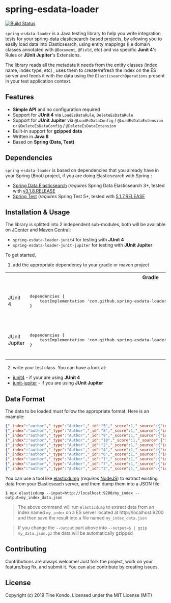 
# spring-esdata-loader
[![Build  Status](https://travis-ci.org/tinesoft/spring-esdata-loader.svg?branch=master)](https://travis-ci.org/tinesoft/spring-esdata-loader)

`spring-esdata-loader` is a Java testing library to help you write integration tests for your [spring-data elasticsearch](https://spring.io/projects/spring-data-elasticsearch)-based projects, by allowing you to easily load data into Elasticsearch, using entity mappings (i.e domain classes annotated with `@Document`, `@Field`, etc) and via specific **Junit 4**'s Rules or **JUnit Jupiter**'s Extensions.

The library reads all the metadata it needs from the entity classes (index name, index type, etc) , uses them to create/refresh the index on the ES server and feeds it with the data using the `ElasticsearchOperations` present in your test application context.

## Features

* **Simple API** and no configuration required
* Support  for  **JUnit 4** via `LoadEsDataRule`, `DeleteEsDataRule`
* Support  for  **JUnit  Jupiter** via `@LoadEsDataConfig` / `@LoadEsDataExtension` or `@DeleteEsDataConfig` / `@DeleteEsDataExtension`
* Built-in support for **gzipped data**
* Written  in  **Java  8**
* Based on **Spring (Data, Test)**

## Dependencies

`spring-esdata-loader` is based on dependencies that you already have in your Spring (Boot) project, if you are doing Elasticsearch with Spring :

* [Spring  Data  Elasticsearch](https://mvnrepository.com/artifact/org.springframework.data/spring-data-elasticsearch) (*requires* Spring Data Elasticsearch 3+, tested with [v3.1.8.RELEASE](https://mvnrepository.com/artifact/org.springframework.data/spring-data-elasticsearch/3.1.8.RELEASE )
* [Spring  Test](https://mvnrepository.com/artifact/org.springframework/spring-test) (*requires* Spring Test 5+, tested with [5.1.7.RELEASE](https://mvnrepository.com/artifact/org.springframework/spring-test/5.1.7.RELEASE)

## Installation & Usage

The library is splitted into 2 independent sub-modules, both will be available on [JCenter](https://bintray.com/bintray/jcenter?filterByPkgName=spring-esdata-loader) and [Maven Central](https://search.maven.org/search?q=spring-esdata-loader):

* `spring-esdata-loader-junit4` for testing with **JUnit 4**
* `spring-esdata-loader-junit-jupiter` for testing with **JUnit Jupiter**

To get started,

1. add the appropriate dependency to your gradle or maven project

<table>
    <tr>
        <th></th>
        <th>Gradle</th>
        <th>Maven</th>
    </tr>
    <tr>
        <td>JUnit 4</td>
        <td>
<pre lang="groovy">dependencies {
    testImplementation 'com.github.spring-esdata-loader:spring-esdata-loader-junit4:2.0.0'
}</pre>
        </td>
        <td>
<pre lang="xml">&lt;dependency&gt;
    &lt;groupId&gt;com.github.spring-esdata-loader&lt;/groupId&gt;
    &lt;artifactId>spring-esdata-loader-junit4&lt;/artifactId&gt;
    &lt;version>2.0.0&lt;/version&gt;
    &lt;scope>test&lt;/scope&gt;
&lt;/dependency&gt;</pre>
        </td>
    </tr>
    <tr>
        <td>JUnit Jupiter</td>
        <td>
<pre lang="groovy">dependencies {
    testImplementation 'com.github.spring-esdata-loader:spring-esdata-loader-junit-jupiter:2.0.0'
}</pre>
        </td>
        <td>
<pre lang="xml">&lt;dependency&gt;
    &lt;groupId&gt;com.github.spring-esdata-loader&lt;/groupId&gt;
    &lt;artifactId>spring-esdata-loader-junit-jupiter&lt;/artifactId&gt;
    &lt;version>2.0.0&lt;/version&gt;
    &lt;scope>test&lt;/scope&gt;
&lt;/dependency&gt;</pre>
        </td>
    </tr>
</table>

2. write your test class. You can have a look at:

* [junit4](/junit4) - if your are using **JUnit 4**
* [junit-jupiter](/junit-jupiter) - if you are using **JUnit Jupiter**

## Data Format

The data to be loaded must follow the appropriate format.
Here is an example:
```json
{"_index":"author","_type":"Author","_id":"5","_score":1,"_source":{"id":"5","firstName":"firstName5","lastName":"lastName5"}}
{"_index":"author","_type":"Author","_id":"8","_score":1,"_source":{"id":"8","firstName":"firstName8","lastName":"lastName8"}}
{"_index":"author","_type":"Author","_id":"9","_score":1,"_source":{"id":"9","firstName":"firstName9","lastName":"lastName9"}}
{"_index":"author","_type":"Author","_id":"10","_score":1,"_source":{"id":"10","firstName":"firstName10","lastName":"lastName10"}}
{"_index":"author","_type":"Author","_id":"2","_score":1,"_source":{"id":"2","firstName":"firstName2","lastName":"lastName2"}}
{"_index":"author","_type":"Author","_id":"4","_score":1,"_source":{"id":"4","firstName":"firstName4","lastName":"lastName4"}}
{"_index":"author","_type":"Author","_id":"6","_score":1,"_source":{"id":"6","firstName":"firstName6","lastName":"lastName6"}}
{"_index":"author","_type":"Author","_id":"1","_score":1,"_source":{"id":"1","firstName":"firstName1","lastName":"lastName1"}}
{"_index":"author","_type":"Author","_id":"7","_score":1,"_source":{"id":"7","firstName":"firstName7","lastName":"lastName7"}}
{"_index":"author","_type":"Author","_id":"3","_score":1,"_source":{"id":"3","firstName":"firstName3","lastName":"lastName3"}}

```
You can use a tool like [elasticdump](https://npmjs.com/package/elasticdump) (*requires* [NodeJS](https://nodejs.org/)) to extract existing data
from your Elasticseach server, and them dump them into a JSON file.

```
$ npx elasticdump --input=http://localhost:9200/my_index --output=my_index_data.json
```

> The above command will run `elasticdump` to extract data from an index named `my_index` on a ES server located at http://localhost:9200 and then save the result into a file named `my_index_data.json`

> If you change the `--output` part above into `--output=$ | gzip my_data.json.gz` the data will be automatically gzipped

## Contributing

Contributions are always welcome! Just fork the project, work on your feature/bug fix, and submit it.
You can also contribute by creating issues.

## License

Copyright (c) 2019  Tine  Kondo. Licensed under the MIT License (MIT)
